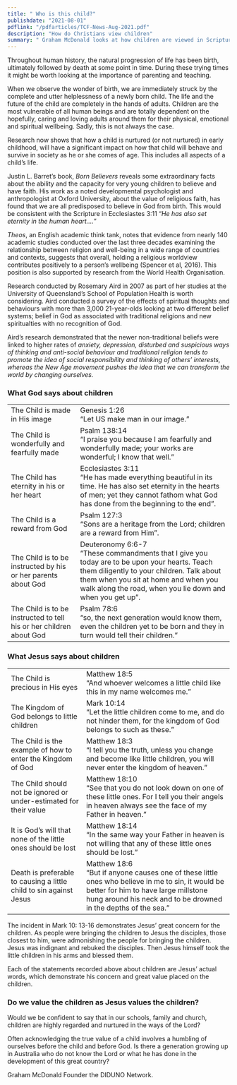 ```yaml
---
title: " Who is this child?"
publishdate: "2021-08-01"
pdflink: "/pdfarticles/TCF-News-Aug-2021.pdf"
description: "How do Christians view children"
summary: " Graham McDonald looks at how children are viewed in Scripture and challenges our view of children "
---
```




Throughout human history, the natural progression of life has been birth, ultimately followed by death at some point in time.  During these trying times it might be worth looking at the importance of parenting and teaching.
	
When we observe the wonder of birth, we are immediately struck by the complete and utter helplessness of a newly born child. The life and the future of the child are completely in the hands of adults. Children are the most vulnerable of all human beings and are totally dependent on the hopefully, caring and loving adults around them for their physical, emotional and spiritual wellbeing.  Sadly, this is not always the case.

Research now shows that how a child is nurtured (or not nurtured) in early childhood, will have a significant impact on how that child will behave and survive in society as he or she comes of age. This includes all aspects of a child’s life.

Justin L. Barret’s book, *Born Believers* reveals some extraordinary facts about the ability and the capacity for very young children to believe and have faith. His work as a noted developmental psychologist and anthropologist at Oxford University, about the value of religious faith, has found that we are all predisposed to believe in God from birth. This would be consistent with the Scripture in Ecclesiastes 3:11 “*He has also set eternity in the human heart….*”

*Theos*, an English academic think tank, notes that evidence from nearly 140 academic studies conducted over the last three decades examining the relationship between religion and well-being in a wide range of countries and contexts, suggests that overall, holding a religious worldview contributes positively to a person’s wellbeing (Spencer et al, 2016). This position is also supported by research from the World Health Organisation.

Research conducted by Rosemary Aird in 2007 as part of her studies at the University of Queensland’s School of Population Health is worth considering. Aird conducted a survey of the effects of spiritual thoughts and behaviours with more than 3,000 21-year-olds looking at two different belief systems; belief in God as associated with traditional religions and new spiritualties with no recognition of God. 

Aird’s research demonstrated that the newer non-traditional beliefs were linked to higher rates of *anxiety, depression, disturbed and suspicious ways of thinking and anti-social behaviour and traditional religion tends to promote the idea of social responsibility and thinking of others’ interests, whereas the New Age movement pushes the idea that we can transform the world by changing ourselves.* 
	
### What God says about children
|       | |
|----------------|---|
| The Child is made in His image   |  Genesis 1:26 <br> “Let US make man in our image.” |
| The Child is wonderfully and fearfully made | Psalm 138:14 <br> “I praise you because I am fearfully and wonderfully made; your works are wonderful; I know that well.”  |
|   The Child has eternity in his or her heart             | Ecclesiastes 3:11<br>“He has made everything beautiful in its time. He has also set eternity in the hearts of men; yet they cannot fathom what God has done from the beginning to the end”.  |
|    The Child is a reward from God            | Psalm 127:3<br>“Sons are a heritage from the Lord; children are a reward from Him”.  |
|   The Child is to be instructed by his or her parents about God             | Deuteronomy 6:6-7<br>“These commandments that I give you today are to be upon your hearts. Teach them diligently to your children. Talk about them when you sit at home and when you walk along the road, when you lie down and when you get up”.    |
|   The Child is to be instructed to tell his or her children about God    | Psalm 78:6<br> “so, the next generation would know them, even the children yet to be born and they in turn would tell their children.”  |

### What Jesus says about children
|       |        |
|----------------|------|
|The Child is precious in His eyes |Matthew 18:5<br>“And whoever welcomes a little child like this in my name welcomes me.”|
|The Kingdom of God belongs to little children|Mark 10:14<br> “Let the little children come to me, and do not hinder them, for the kingdom of God belongs to such as these.” |
|The Child is the example of how to enter the Kingdom of God| Matthew 18:3<br> “I tell you the truth, unless you change and become like little children, you will never enter the kingdom of heaven.”|
|The Child should not be ignored or under-estimated for their value| Matthew 18:10<br> “See that you do not look down on one of these little ones.  For I tell you their angels in heaven always see the face of my Father in heaven.”|
|It is God’s will that none of the little ones should be lost| Matthew 18:14<br> “In the same way your Father in heaven is not willing that any of these little ones should be lost.”|
|Death is preferable to causing a little child to sin against Jesus| Matthew 18:6<br> “But if anyone causes one of these little ones who believe in me to sin, it would be better for him to have large millstone hung around his neck and to be drowned in the depths of the sea.”|

The incident in Mark 10: 13-16 demonstrates Jesus’ great concern for the children. As people were bringing the children to Jesus the disciples, those closest to him, were admonishing the people for bringing the children. Jesus was indignant and rebuked the disciples. Then Jesus himself took the little children in his arms and blessed them.

Each of the statements recorded above about children are Jesus’ actual words, which demonstrate his concern and great value placed on the children.

### Do we value the children as Jesus values the children?
Would we be confident to say that in our schools, family and church, children are highly regarded and nurtured in the ways of the Lord?

Often acknowledging the true value of a child involves a humbling of ourselves before the child and before God. Is there a generation growing up in Australia who do not know the Lord or what he has done in the development of this great country?

Graham McDonald
Founder the DIDUNO Network.
